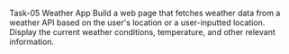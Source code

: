 Task-05
Weather App
Build a web page that fetches weather data from a weather API based on the user's location or a user-inputted location. Display the current weather conditions, temperature, and other relevant information.
